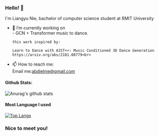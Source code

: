 ### Hello! 👋

I'm Liangyu Nie, bachelor of computer science student at RMIT University

- 🔭 I’m currently working on <br>
      - GCN + Transformer music to dance. 
     
      this work inspired by: 
      
      Learn to Dance with AIST++: Music Conditioned 3D Dance Generation https://arxiv.org/abs/2101.08779<br>
- 📫 How to reach me: <br>
      Email me:abdielnie@gmail.com<br>

#### Github Stats:
![Anurag's github stats](https://github-readme-stats.vercel.app/api?username=abdielnie&show_icons=true&theme=radical)

#### Most Language I used
[![Top Langs](https://github-readme-stats.vercel.app/api/top-langs/?username=abdielnie&theme=radical)](https://github.com/anuraghazra/github-readme-stats)

### Nice to meet you!
